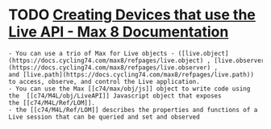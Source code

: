 # TODO [Creating Devices that use the Live API - Max 8 Documentation](https://docs.cycling74.com/legacy/max8/vignettes/live_api)
	- You can use a trio of Max for Live objects - ([live.object](https://docs.cycling74.com/max8/refpages/live.object) , [live.observer](https://docs.cycling74.com/max8/refpages/live.observer) , and [live.path](https://docs.cycling74.com/max8/refpages/live.path)) to access, observe, and control the Live application.
	- You can use the Max [[c74/max/obj/js]] object to write code using the  [[c74/M4L/obj/LiveAPI]] Javascript object that exposes the [[c74/M4L/Ref/LOM]].
	- the [[c74/M4L/Ref/LOM]] describes the properties and functions of a Live session that can be queried and set and observed